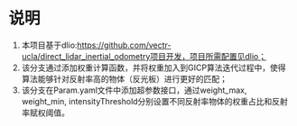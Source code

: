 # **说明**  
1. 本项目基于dlio:https://github.com/vectr-ucla/direct_lidar_inertial_odometry项目开发，项目所需配置见dlio；  
2. 该分支通过添加权重计算函数，并将权重加入到GICP算法迭代过程中，使得算法能够针对反射率高的物体（反光板）进行更好的匹配；  
3. 该分支在Param.yaml文件中添加超参数接口，通过weight_max, weight_min, intensityThreshold分别设置不同反射率物体的权重占比和反射率赋权阈值。
